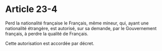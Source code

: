 # Article 23-4

<p>Perd la nationalité française le Français, même mineur, qui, ayant une nationalité étrangère, est autorisé, sur sa demande, par le Gouvernement français, à perdre la qualité de Français.</p><p>Cette autorisation est accordée par décret.</p>